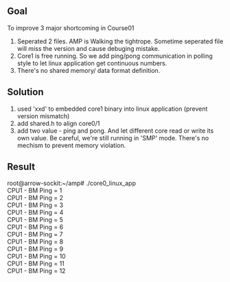 
## Goal 
 To improve 3 major shortcoming in Course01
 1. Seperated 2 files. AMP is Walking the tightrope. Sometime seperated file will miss the version and cause debuging mistake.
 1. Core1 is free running. So we add ping/pong communication in polling style to let linux application get continuous numbers.
 1. There's no shared memory/ data format definition.

## Solution
 1. used 'xxd' to embedded core1 binary into linux application (prevent version mismatch)
 1. add shared.h to align core0/1 
 1. add two value - ping and pong. And let different core read or write its own value. Be careful, we're still running in 'SMP' mode. There's no mechism to prevent memory violation. 

## Result 

root@arrow-sockit:~/amp# ./core0_linux_app  
CPU1 - BM Ping = 1  
CPU1 - BM Ping = 2  
CPU1 - BM Ping = 3  
CPU1 - BM Ping = 4  
CPU1 - BM Ping = 5  
CPU1 - BM Ping = 6  
CPU1 - BM Ping = 7  
CPU1 - BM Ping = 8  
CPU1 - BM Ping = 9  
CPU1 - BM Ping = 10  
CPU1 - BM Ping = 11  
CPU1 - BM Ping = 12  

